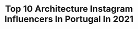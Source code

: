 ---
title: Top 10 Architecture Instagram Influencers In Portugal In 2021
description: >-
  Find top architecture Instagram influencers in Portugal in 2021. Most popular hashtags: #architecture #portugal #architecturephotography.
platform: Instagram
hits: 57
text_top: Analyze the most popular Instagram accounts on inBeat.
text_bottom: Our search engine holds 57 Instagram influencers like this in Portugal for you to collaborate.
profiles:
  - username: "lucas_rays"
    fullname: >-
      Lucas
    bio: >-
      Vegan🍀 Artist 🎨🎨🖌 Product Designer🍥 Architecture 👨‍💼🌆
    location: "Portugal"
    followers: 12410
    engagement: 803
    commentsToLikes: 0.023073
    id: ckaoze1iolgn30i786s2yi0j0
    verified: false
    hashtags: "#greektemple, #sicily, #agrigento, #fallen"
  - username: "joanafneves"
    fullname: >-
      Joana Neves
    bio: >-
      📍 Lisbon, Portugal 🎓 Architecture & Urban Planning 📩 General inquiries or collaborations: lara@next.pt
    location: "Portugal"
    followers: 36305
    engagement: 187
    commentsToLikes: 0.013954
    id: ck6twykmfuu800j71swdkmp1y
    verified: false
    hashtags: "#botichallenge, #26, #girlsgoneloavies, #peleforeo"
  - username: "bnw_unlimited"
    fullname: >-
      bnw_unlimited
    bio: >-
      Here we focus on bnw architecture photos. Follow us and tag #bnw_unlimited to be featured here or in any of our hubs. Founders: @sck707 and @sim_sve
    location: "Portugal"
    followers: 35436
    engagement: 148
    commentsToLikes: 0.056911
    id: ck5q4bb4tog7i0i114kdk72ut
    verified: false
    hashtags: ""
  - username: "ricardoliveiralves"
    fullname: >-
      Ricardo Oliveira Alves
    bio: >-
      Former Architect that does mainly Architecture Video/Photography. All material are copyrighted. #ricardooliveiraalves
    location: "Portugal"
    followers: 7332
    engagement: 317
    commentsToLikes: 0.064031
    id: ck13ca5l6zco90i19kuywps57
    verified: false
    hashtags: "#portugal, #ricardooliveiraalves, #archidaily, #abitare"
  - username: "chicky.bombony"
    fullname: >-
      Kate Bombony
    bio: >-
      Here I reflect about my being, architecture & design, have fun with visual and share moments of my life Turning discarded wood into art @woometry
    location: "Portugal"
    followers: 6643
    engagement: 216
    commentsToLikes: 0.092130
    id: ck15t3albg4uo0i19vc21scws
    verified: false
    hashtags: "#digitalart, #ipadprocreate, #artist, #sketch"
  - username: "ceulemansfabian"
    fullname: >-
      Fabian Ceulemans
    bio: >-
      B&W, landscape, architecture, streetphotography 📍Genk 🇧🇪 All pictures are mine. I don’t follow private accounts.
    location: "Portugal"
    followers: 3249
    engagement: 2230
    commentsToLikes: 0.040550
    id: ck6ughu0o344v0j7174dkmm2f
    verified: false
    hashtags: "#ig, #epic, #blackandwhite, #streetphotographer"
  - username: "maioarchitects"
    fullname: >-
      MAIO
    bio: >-
      Architecture - Barcelona - New York
    location: "Portugal"
    followers: 32852
    engagement: 608
    commentsToLikes: 0.010271
    id: ck5q6sbguyn6w0i11jpxhn7fh
    verified: false
    hashtags: "#housing, #workinprogress, #model, #dogma"
  - username: "tiagocostaluis"
    fullname: >-
      Tiago Costa Luis
    bio: >-
      co-founder of @mearquitectos
    location: "Portugal"
    followers: 2672
    engagement: 1812
    commentsToLikes: 0.034328
    id: ckap7qdd9l3pv0i78tay62gig
    verified: false
    hashtags: "#photography, #fashion, #mencasualstyle, #fotografia"
  - username: "untitled.save"
    fullname: >-
      Untitled
    bio: >-
      📍Porto, Portugal 🔽 Original Work, Shop Now🔽
    location: "Portugal"
    followers: 19407
    engagement: 623
    commentsToLikes: 0.009092
    id: ck0u12fryvjyo0i19m58a4wbc
    verified: false
    hashtags: "#louvre, #classichollywood, #portugalart, #fridakahloquotes"
  - username: "benjaminphilbertbrasilia"
    fullname: >-
      Benjamin Philbert
    bio: >-
      BENJI | DJ ENTERTAINER VOYAGEUR Canet - 🇫🇷 Resident @campingbrasilia Proud golden retriever daddy gay 🏳️‍🌈
    location: "Portugal"
    followers: 25898
    engagement: 403
    commentsToLikes: 0.014111
    id: ckap5m53sca8q0i78a3upqxk9
    verified: false
    hashtags: "#instamood, #nosoloagua, #gayparis, #bear"
---